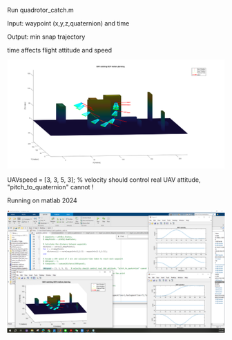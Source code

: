 Run quadrotor_catch.m 

Input: waypoint (x,y,z,quaternion) and time

Output: min snap trajectory 

time affects flight attitude and speed

![](UAV_catch.png)

UAVspeed = [3, 3, 5, 3];   % velocity should control real UAV attitude, "pitch_to_quaternion" cannot !

Running on matlab 2024

![](UAV_catch_velocity_update.PNG)

